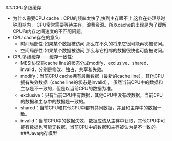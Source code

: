 ###CPU多级缓存
- 为什么需要CPU cache：CPU的频率太快了,快到主存跟不上,这样在处理器时钟周期内，
                       CPU常常需要等待主存，浪费资源。所以cache的出现是为了缓解
                       CPU和内存之间速度的不匹配问题。
- CPU cache存在的意义:
    + 时间局部性:如果某个数据被访问,那么在不久的将来它很可能再次被访问。
    + 空间局部性:如果某个数据被访问,那么与它相邻的数据很快也可能被访问。
- CPU多级缓存——缓存一致性:   
    + MESI协议将cache line的状态分成modify、exclusive、shared、invalid，分别是修改、独占、共享和失效。
    + modify：当前CPU cache拥有最新数据（最新的cache line），其他CPU拥有失效数据（cache line的状态是invalid），
               虽然当前CPU中的数据和主存是不一致的，但是以当前CPU的数据为准。
    + exclusive：只有当前CPU中有数据，其他CPU中没有改数据，当前CPU的数据和主存中的数据是一致的。
    + shared：当前CPU和其他CPU中都有共同数据，并且和主存中的数据一致。
    + invalid：当前CPU中的数据失效，数据应该从主存中获取，其他CPU中可能有数据也可能无数据，当前CPU中的数据和主存被认为是不一致的。    
###Java内存模型